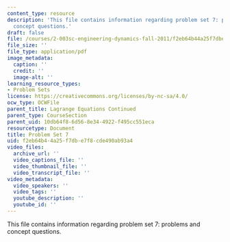 ```yaml
---
content_type: resource
description: 'This file contains information regarding problem set 7: problems and
  concept questions.'
draft: false
file: /courses/2-003sc-engineering-dynamics-fall-2011/f2eb64b44a25f7dbe7f8cde490ab93a4_MIT2_003SCF11_pset7.pdf
file_size: ''
file_type: application/pdf
image_metadata:
  caption: ''
  credit: ''
  image-alt: ''
learning_resource_types:
- Problem Sets
license: https://creativecommons.org/licenses/by-nc-sa/4.0/
ocw_type: OCWFile
parent_title: Lagrange Equations Continued
parent_type: CourseSection
parent_uid: 10db64f8-6d56-8e34-4922-f495cc551eca
resourcetype: Document
title: Problem Set 7
uid: f2eb64b4-4a25-f7db-e7f8-cde490ab93a4
video_files:
  archive_url: ''
  video_captions_file: ''
  video_thumbnail_file: ''
  video_transcript_file: ''
video_metadata:
  video_speakers: ''
  video_tags: ''
  youtube_description: ''
  youtube_id: ''
---
```

This file contains information regarding problem set 7: problems and concept questions.